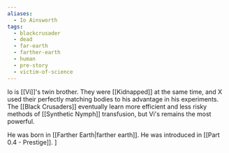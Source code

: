 ```yaml
---
aliases:
  - Io Ainsworth
tags:
  - blackcrusader
  - dead
  - far-earth
  - farther-earth
  - human
  - pre-story
  - victim-of-science
---
```

Io is [[Vi]]'s twin brother. They were [[Kidnapped]] at the same time, and X used their perfectly matching bodies to his advantage in his experiments. The [[Black Crusaders]] eventually learn more efficient and less risky methods of [[Synthetic Nymph]] transfusion, but Vi's remains the most powerful.

He was born in [[Farther Earth|farther earth]]. He was introduced in [[Part 0.4 - Prestige]].
]